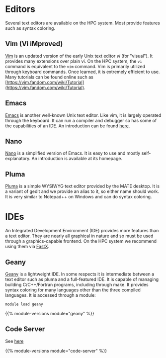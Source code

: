 # Editors

Several text editors are available on the HPC system.  Most provide features such as syntax coloring.  

## Vim (Vi iMproved)

[Vim](https://www.vim.org) is an updated version of the early Unix text editor _vi_ (for "visual").  It provides many extensions over plain vi.  On the HPC system, the `vi` command is equivalent to the `vim` command.  Vim is primarily utilized through keyboard commands.  Once learned, it is extremely efficient to use.  Many tutorials can be found online such as [https://vim.fandom.com/wiki/Tutorial](https://vim.fandom.com/wiki/Tutorial).

## Emacs

[Emacs](https://www.gnu.org/software/emacs/) is another well-known Unix text editor. Like vim, it is largely operated through the keyboard.  It can run a compiler and debugger so has some of the capabilities of an IDE.  An introduction can be found [here](https://www.gnu.org/software/emacs/tour/index.html).

## Nano

[Nano](https://www.nano-editor.org/) is a simplified version of Emacs. It is easy to use and mostly self-explanatory.  An introduction is available at its homepage.

## Pluma

[Pluma](https://en.wikipedia.org/wiki/Pluma_\(editor\)) is a simple WYSIWYG text editor provided by the MATE desktop.  It is a variant of gedit and we provide an alias to it, so either name should work. It is very similar to Notepad++ on Windows and can do syntax coloring.

# IDEs

An Integrated Development Environment (IDE) provides more features than a text editor.  They are nearly all graphical in nature and so must be used through a graphics-capable frontend.  On the HPC system we recommend using them via [FastX](/userinfo/hpc/logintools/fastx).

## Geany

[Geany](https://geany.org/) is a lightweight IDE.  In some respects it is intermediate between a text editor such as pluma and a full-featured IDE. It is capable of managing building C/C++/Fortran programs, including through make.  It provides syntax coloring for many languages other than the three compiled languages.  It is accessed through a module:
```
module load geany
```

{{% module-versions module="geany" %}}


## Code Server

See [here](/userinfo/hpc/software/code-server)

{{% module-versions module="code-server" %}}
